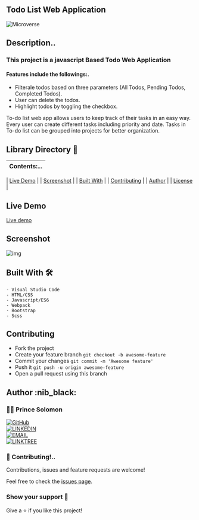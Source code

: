 ## Todo List Web Application

![Microverse](https://img.shields.io/badge/-Microverse-6F23FF?style=for-the-badge)

## Description..

### This project is a javascript Based Todo Web Application

#### Features include the followings:.

- Filterale todos based on three parameters (All Todos, Pending Todos, Completed Todos).
- User can delete the todos.
- Highlight todos by toggling the checkbox.

To-do list web app allows users to keep track of their tasks in an easy way. Every user can create different tasks including priority and date. Tasks in To-do list can be grouped into projects for better organization.


## Library Directory 📙

| Contents:...                   |
| --------------------------- |

| [Live Demo](#live-demo)     |
| [Screenshot](#screenshot)   |
| [Built With](#built-with-🛠) |
| [Contributing](#contributing🛠) |
| [Author](#author)         |
| [License](#license)         |

## Live Demo

[Live demo](./)

 ## Screenshot

![img]()

## Built With 🛠

```
- Visual Studio Code
- HTML/CSS
- Javascript/ES6
- Webpack
- Bootstrap
- Scss

```

## Contributing

- Fork the project
- Create your feature branch `git checkout -b awesome-feature`
- Commit your changes `git commit -m 'Awesome feature'`
- Push it `git push -u origin awesome-feature`
- Open a pull request using this branch

## Author :nib_black:

### 👨‍💻 Prince Solomon

[![GitHub](https://img.shields.io/badge/-GitHub-000?style=for-the-badge&logo=GitHub&logoColor=white)](https://www.github.com/princexz) <br>
[![LINKEDIN](https://img.shields.io/badge/-LINKEDIN-0077B5?style=for-the-badge&logo=Linkedin&logoColor=white)](https://www.linkedin.com/in/princexz/) <br>
[![EMAIL](https://img.shields.io/badge/-EMAIL-D14836?style=for-the-badge&logo=Mail.Ru&logoColor=white)](mailto:prince_solomon@yahoo.com) <br>
[![LINKTREE](https://img.shields.io/badge/-LINKTREE-1DA1F2?style=for-the-badge&logo=Twitter&logoColor=green)](https://www.linktr.ee/princexz)


### 🤝 Contributing!..

Contributions, issues and feature requests are welcome!

Feel free to check the [issues page]().

### Show your support 🤲

Give a ⭐️ if you like this project!
